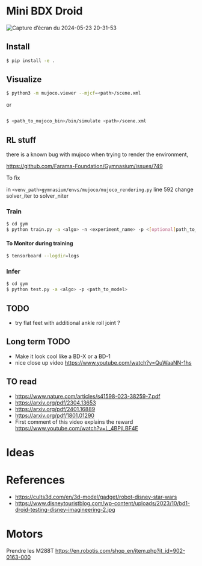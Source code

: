 # Mini BDX Droid

![Capture d’écran du 2024-05-23 20-31-53](https://github.com/apirrone/mini_BDX/assets/6552564/d9b59a42-511d-40e9-96fc-b4fe29384bfe)


## Install 
    
```bash
$ pip install -e .
```


## Visualize 

```bash
$ python3 -m mujoco.viewer --mjcf=<path>/scene.xml
```

or 

```bash

$ <path_to_mujoco_bin>/bin/simulate <path>/scene.xml
```

## RL stuff

there is a known bug with mujoco when trying to render the environment,

https://github.com/Farama-Foundation/Gymnasium/issues/749

To fix

in `<venv_path>gymnasium/envs/mujoco/mujoco_rendering.py` line 592 change solver_iter to solver_niter

### Train 

```bash
$ cd gym
$ python train.py -a <algo> -n <experiment_name> -p <[optional]path_to_pretrained_model>
```

#### To Monitor during training

```bash
$ tensorboard --logdir=logs
```

### Infer

```bash
$ cd gym
$ python test.py -a <algo> -p <path_to_model>
```

## TODO
- try flat feet with additional ankle roll joint ?

## Long term TODO
- Make it look cool like a BD-X or a BD-1
- nice close up video https://www.youtube.com/watch?v=QuWaaNN-1hs

## TO read
- https://www.nature.com/articles/s41598-023-38259-7.pdf
- https://arxiv.org/pdf/2304.13653
- https://arxiv.org/pdf/2401.16889
- https://arxiv.org/pdf/1801.01290
- First comment of this video explains the reward https://www.youtube.com/watch?v=L_4BPjLBF4E

# Ideas

# References 
- https://cults3d.com/en/3d-model/gadget/robot-disney-star-wars
- https://www.disneytouristblog.com/wp-content/uploads/2023/10/bd1-droid-testing-disney-imagineering-2.jpg

# Motors 
Prendre les M288T
https://en.robotis.com/shop_en/item.php?it_id=902-0163-000
